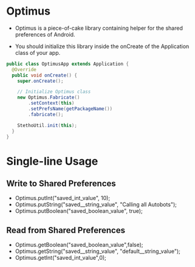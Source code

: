 # Optimus

- Optimus is a piece-of-cake library containing helper for the shared preferences of Android.

- You should initialize this library inside the onCreate of the Application class of your app.


```Java
public class OptimusApp extends Application {
  @Override
  public void onCreate() {
    super.onCreate();

    // Initialize Optimus class
    new Optimus.Fabricate()
        .setContext(this)
        .setPrefsName(getPackageName())
        .fabricate();

    StethoUtil.init(this);
  }
}
```

# Single-line Usage

## Write to Shared Preferences

-    Optimus.putInt("saved_int_value", 10);
-    Optimus.putString("saved__string_value", "Calling all Autobots");
-    Optimus.putBoolean("saved_boolean_value", true);


## Read from Shared Preferences

-   Optimus.getBoolean("saved_boolean_value",false);
-   Optimus.getString("saved__string_value", "default__string_value");
-   Optimus.getInt("saved_int_value",0);
